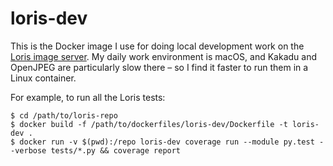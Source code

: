 # loris-dev

This is the Docker image I use for doing local development work on the [Loris image server][loris].
My daily work environment is macOS, and Kakadu and OpenJPEG are particularly slow there – so I find it faster to run them in a Linux container.

For example, to run all the Loris tests:

```console
$ cd /path/to/loris-repo
$ docker build -f /path/to/dockerfiles/loris-dev/Dockerfile -t loris-dev .
$ docker run -v $(pwd):/repo loris-dev coverage run --module py.test --verbose tests/*.py && coverage report
```

[loris]: https://github.com/loris-imageserver/loris
